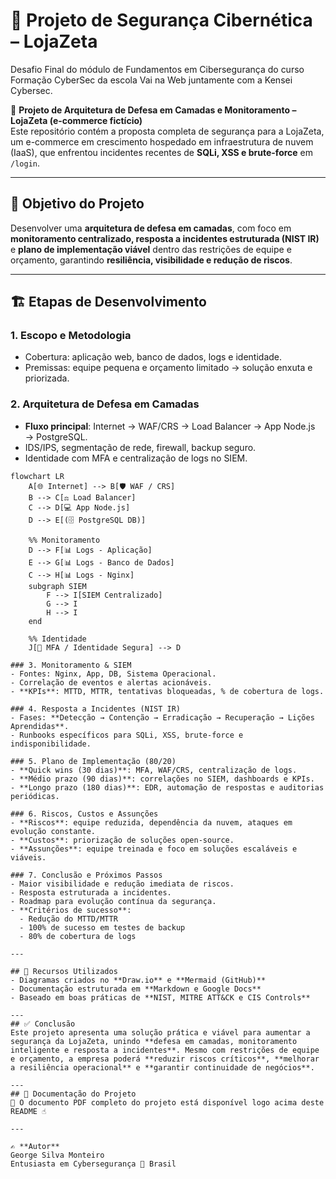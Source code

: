# 🔐 Projeto de Segurança Cibernética – LojaZeta  

Desafio Final do módulo de Fundamentos em Cibersegurança do curso Formação CyberSec da escola Vai na Web juntamente com a Kensei Cybersec.  

💼 **Projeto de Arquitetura de Defesa em Camadas e Monitoramento – LojaZeta (e-commerce fictício)**  
Este repositório contém a proposta completa de segurança para a LojaZeta, um e-commerce em crescimento hospedado em infraestrutura de nuvem (IaaS), que enfrentou incidentes recentes de **SQLi, XSS e brute-force** em `/login`.  

---

## 🧠 Objetivo do Projeto  
Desenvolver uma **arquitetura de defesa em camadas**, com foco em **monitoramento centralizado, resposta a incidentes estruturada (NIST IR)** e **plano de implementação viável** dentro das restrições de equipe e orçamento, garantindo **resiliência, visibilidade e redução de riscos**.  

---

## 🏗️ Etapas de Desenvolvimento  

### 1. Escopo e Metodologia  
- Cobertura: aplicação web, banco de dados, logs e identidade.  
- Premissas: equipe pequena e orçamento limitado → solução enxuta e priorizada.  

### 2. Arquitetura de Defesa em Camadas  
- **Fluxo principal**: Internet → WAF/CRS → Load Balancer → App Node.js → PostgreSQL.  
- IDS/IPS, segmentação de rede, firewall, backup seguro.  
- Identidade com MFA e centralização de logs no SIEM.  
```mermaid
flowchart LR
    A[🌐 Internet] --> B[🛡️ WAF / CRS]
    B --> C[⚖️ Load Balancer]
    C --> D[💻 App Node.js]
    D --> E[(🗄️ PostgreSQL DB)]

    %% Monitoramento
    D --> F[📊 Logs - Aplicação]
    E --> G[📊 Logs - Banco de Dados]
    C --> H[📊 Logs - Nginx]
    subgraph SIEM
        F --> I[SIEM Centralizado]
        G --> I
        H --> I
    end

    %% Identidade
    J[🔑 MFA / Identidade Segura] --> D

### 3. Monitoramento & SIEM  
- Fontes: Nginx, App, DB, Sistema Operacional.  
- Correlação de eventos e alertas acionáveis.  
- **KPIs**: MTTD, MTTR, tentativas bloqueadas, % de cobertura de logs.  

### 4. Resposta a Incidentes (NIST IR)  
- Fases: **Detecção → Contenção → Erradicação → Recuperação → Lições Aprendidas**.  
- Runbooks específicos para SQLi, XSS, brute-force e indisponibilidade.  

### 5. Plano de Implementação (80/20)  
- **Quick wins (30 dias)**: MFA, WAF/CRS, centralização de logs.  
- **Médio prazo (90 dias)**: correlações no SIEM, dashboards e KPIs.  
- **Longo prazo (180 dias)**: EDR, automação de respostas e auditorias periódicas.  

### 6. Riscos, Custos e Assunções  
- **Riscos**: equipe reduzida, dependência da nuvem, ataques em evolução constante.  
- **Custos**: priorização de soluções open-source.  
- **Assunções**: equipe treinada e foco em soluções escaláveis e viáveis.  

### 7. Conclusão e Próximos Passos  
- Maior visibilidade e redução imediata de riscos.  
- Resposta estruturada a incidentes.  
- Roadmap para evolução contínua da segurança.  
- **Critérios de sucesso**:  
  - Redução do MTTD/MTTR  
  - 100% de sucesso em testes de backup  
  - 80% de cobertura de logs  

---

## 📌 Recursos Utilizados  
- Diagramas criados no **Draw.io** e **Mermaid (GitHub)**  
- Documentação estruturada em **Markdown e Google Docs**   
- Baseado em boas práticas de **NIST, MITRE ATT&CK e CIS Controls**  

---
## ✅ Conclusão  
Este projeto apresenta uma solução prática e viável para aumentar a segurança da LojaZeta, unindo **defesa em camadas, monitoramento inteligente e resposta a incidentes**. Mesmo com restrições de equipe e orçamento, a empresa poderá **reduzir riscos críticos**, **melhorar a resiliência operacional** e **garantir continuidade de negócios**.

---
## 📘 Documentação do Projeto  
📘 O documento PDF completo do projeto está disponível logo acima deste README ☝️

---

✍️ **Autor**  
George Silva Monteiro  
Entusiasta em Cybersegurança 📍 Brasil  
